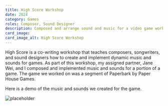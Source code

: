 ```yaml
---
title: High Score Workshop
date: 2024
category: Games
roles: Composer, Sound Designer
description: Composed and arrange sound and music for a video game workshop.
card_image: 
card_image_alt: High Score Workshop
---
```



High Score is a co-writing workshop that teaches composers, songwriters, and sound designers how to create and implement dynamic music and sounds for games. As part of this workshop, my assigned partner, Jane Wei, and I composed and implemented music and sounds for a portion of a game. The game we worked on was a segment of Paperbark by Paper House Games.

Here is a demo of the music and sounds we created for the game.

<div class="gallery">
<img src="https://via.placeholder.com/150" alt="placeholder">
</div>





